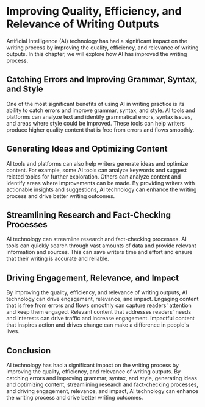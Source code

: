 Improving Quality, Efficiency, and Relevance of Writing Outputs
===============================================================================================================

Artificial Intelligence (AI) technology has had a significant impact on the writing process by improving the quality, efficiency, and relevance of writing outputs. In this chapter, we will explore how AI has improved the writing process.

Catching Errors and Improving Grammar, Syntax, and Style
--------------------------------------------------------

One of the most significant benefits of using AI in writing practice is its ability to catch errors and improve grammar, syntax, and style. AI tools and platforms can analyze text and identify grammatical errors, syntax issues, and areas where style could be improved. These tools can help writers produce higher quality content that is free from errors and flows smoothly.

Generating Ideas and Optimizing Content
---------------------------------------

AI tools and platforms can also help writers generate ideas and optimize content. For example, some AI tools can analyze keywords and suggest related topics for further exploration. Others can analyze content and identify areas where improvements can be made. By providing writers with actionable insights and suggestions, AI technology can enhance the writing process and drive better writing outcomes.

Streamlining Research and Fact-Checking Processes
-------------------------------------------------

AI technology can streamline research and fact-checking processes. AI tools can quickly search through vast amounts of data and provide relevant information and sources. This can save writers time and effort and ensure that their writing is accurate and reliable.

Driving Engagement, Relevance, and Impact
-----------------------------------------

By improving the quality, efficiency, and relevance of writing outputs, AI technology can drive engagement, relevance, and impact. Engaging content that is free from errors and flows smoothly can capture readers' attention and keep them engaged. Relevant content that addresses readers' needs and interests can drive traffic and increase engagement. Impactful content that inspires action and drives change can make a difference in people's lives.

Conclusion
----------

AI technology has had a significant impact on the writing process by improving the quality, efficiency, and relevance of writing outputs. By catching errors and improving grammar, syntax, and style, generating ideas and optimizing content, streamlining research and fact-checking processes, and driving engagement, relevance, and impact, AI technology can enhance the writing process and drive better writing outcomes.
